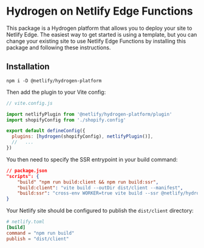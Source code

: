 # Hydrogen on Netlify Edge Functions

This package is a Hydrogen platform that allows you to deploy your site to Netlify Edge. The easiest way to get started is using a template, but you can change your existing site to use Netlify Edge Functions by installing this package and following these instructions.

## Installation

```shell
npm i -D @netlify/hydrogen-platform
```

Then add the plugin to your Vite config:

```js
// vite.config.js

import netlifyPlugin from '@netlify/hydrogen-platform/plugin'
import shopifyConfig from './shopify.config'

export default defineConfig({
  plugins: [hydrogen(shopifyConfig), netlifyPlugin()],
  //   ...
})
```

You then need to specify the SSR entrypoint in your build command:

```json
// package.json
"scripts": {
    "build" "npm run build:client && npm run build:ssr",
    "build:client": "vite build --outDir dist/client --manifest",
    "build:ssr": "cross-env WORKER=true vite build --ssr @netlify/hydrogen-platform/handler",
}
```

Your Netlify site should be configured to publish the `dist/client` directory:

```toml
# netlify.toml
[build]
command = "npm run build"
publish = "dist/client"
```
